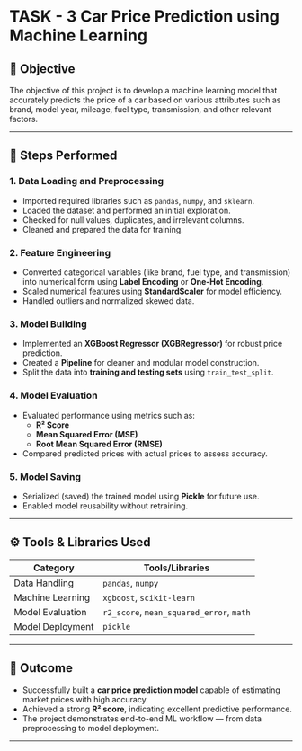 # TASK - 3 Car Price Prediction using Machine Learning

## 📘 Objective
The objective of this project is to develop a machine learning model that accurately predicts the price of a car based on various attributes such as brand, model year, mileage, fuel type, transmission, and other relevant factors.

---

## 🧩 Steps Performed

### 1. **Data Loading and Preprocessing**
- Imported required libraries such as `pandas`, `numpy`, and `sklearn`.
- Loaded the dataset and performed an initial exploration.
- Checked for null values, duplicates, and irrelevant columns.
- Cleaned and prepared the data for training.

### 2. **Feature Engineering**
- Converted categorical variables (like brand, fuel type, and transmission) into numerical form using **Label Encoding** or **One-Hot Encoding**.
- Scaled numerical features using **StandardScaler** for model efficiency.
- Handled outliers and normalized skewed data.

### 3. **Model Building**
- Implemented an **XGBoost Regressor (XGBRegressor)** for robust price prediction.
- Created a **Pipeline** for cleaner and modular model construction.
- Split the data into **training and testing sets** using `train_test_split`.

### 4. **Model Evaluation**
- Evaluated performance using metrics such as:
  - **R² Score**
  - **Mean Squared Error (MSE)**
  - **Root Mean Squared Error (RMSE)**
- Compared predicted prices with actual prices to assess accuracy.

### 5. **Model Saving**
- Serialized (saved) the trained model using **Pickle** for future use.
- Enabled model reusability without retraining.

---

## ⚙️ Tools & Libraries Used
| Category | Tools/Libraries |
|-----------|----------------|
| Data Handling | `pandas`, `numpy` |
| Machine Learning | `xgboost`, `scikit-learn` |
| Model Evaluation | `r2_score`, `mean_squared_error`, `math` |
| Model Deployment | `pickle` |

---

## 🏁 Outcome
- Successfully built a **car price prediction model** capable of estimating market prices with high accuracy.
- Achieved a strong **R² score**, indicating excellent predictive performance.
- The project demonstrates end-to-end ML workflow — from data preprocessing to model deployment.

---


